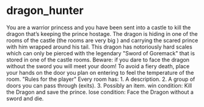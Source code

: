 # dragon_hunter
You are a warrior princess and you have been sent into a castle to kill the dragon that’s keeping the prince hostage. The dragon is hiding in one of the rooms of the castle (the rooms are very big ) and carrying the scared prince with him wrapped around his tail. This dragon has notoriously hard scales which can only be pierced with the legendary "Sword of Goremack" that is stored in one of the castle rooms. Beware: if you dare to face the dragon without the sword you will meet your doom! To avoid a fiery death, place your hands on the door you plan on entering to feel the temperature of the room.  "Rules for the player" Every room has: 1. A description. 2. A group of doors you can pass through (exits). 3. Possibly an item. win condition: Kill the Dragon and save the prince. lose condition: Face the Dragon without a sword and die.
